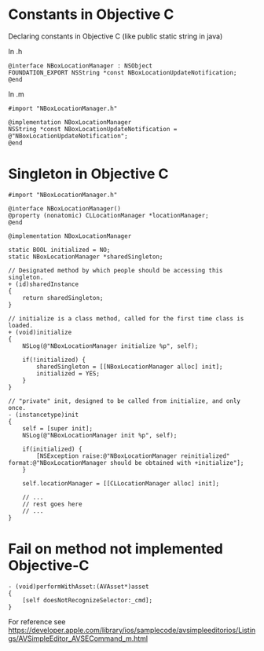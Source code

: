 # Constants in Objective C
Declaring constants in Objective C (like public static string in java)

In .h 
```objc
@interface NBoxLocationManager : NSObject
FOUNDATION_EXPORT NSString *const NBoxLocationUpdateNotification;
@end
```

In .m 
```objc
#import "NBoxLocationManager.h"

@implementation NBoxLocationManager
NSString *const NBoxLocationUpdateNotification = @"NBoxLocationUpdateNotification";
@end
```

# Singleton in Objective C

```objc
#import "NBoxLocationManager.h"

@interface NBoxLocationManager()
@property (nonatomic) CLLocationManager *locationManager;
@end

@implementation NBoxLocationManager

static BOOL initialized = NO;
static NBoxLocationManager *sharedSingleton;

// Designated method by which people should be accessing this singleton.
+ (id)sharedInstance
{
    return sharedSingleton;
}

// initialize is a class method, called for the first time class is loaded.
+ (void)initialize
{
    NSLog(@"NBoxLocationManager initialize %p", self);
    
    if(!initialized) {
        sharedSingleton = [[NBoxLocationManager alloc] init];
        initialized = YES;
    }
}

// "private" init, designed to be called from initialize, and only once.
- (instancetype)init
{
    self = [super init];
    NSLog(@"NBoxLocationManager init %p", self);

    if(initialized) {
        [NSException raise:@"NBoxLocationManager reinitialized" format:@"NBoxLocationManager should be obtained with +initialize"];
    }
    
    self.locationManager = [[CLLocationManager alloc] init];
    
    // ...
    // rest goes here
    // ...
}

```

# Fail on method not implemented Objective-C
```objc
- (void)performWithAsset:(AVAsset*)asset
{
	[self doesNotRecognizeSelector:_cmd];
}
```

For reference see https://developer.apple.com/library/ios/samplecode/avsimpleeditorios/Listings/AVSimpleEditor_AVSECommand_m.html
